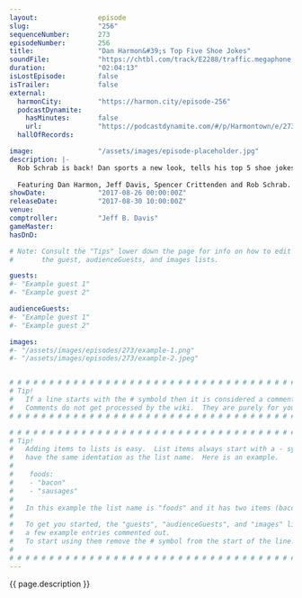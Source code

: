 ```yaml
---
layout:               episode
slug:                 "256"
sequenceNumber:       273
episodeNumber:        256
title:                "Dan Harmon&#39;s Top Five Shoe Jokes"
soundFile:            "https://chtbl.com/track/E2288/traffic.megaphone.fm/STA8483761964.mp3?updated=1596591092"
duration:             "02:04:13"
isLostEpisode:        false
isTrailer:            false
external:
  harmonCity:         "https://harmon.city/episode-256"
  podcastDynamite:
    hasMinutes:       false
    url:              "https://podcastdynamite.com/#/p/Harmontown/e/273/256"
  hallOfRecords:      

image:                "/assets/images/episode-placeholder.jpg"
description: |-
  Rob Schrab is back! Dan sports a new look, tells his top 5 shoe jokes, then takes the role playing team on a wild adventure.
  
  Featuring Dan Harmon, Jeff Davis, Spencer Crittenden and Rob Schrab.
showDate:             "2017-08-26 00:00:00Z"
releaseDate:          "2017-08-30 10:00:00Z"
venue:                
comptroller:          "Jeff B. Davis"
gameMaster:           
hasDnD:               

# Note: Consult the "Tips" lower down the page for info on how to edit
#       the guest, audienceGuests, and images lists.

guests:
#- "Example guest 1"
#- "Example guest 2"

audienceGuests:
#- "Example guest 1"
#- "Example guest 2"

images:
#- "/assets/images/episodes/273/example-1.png"
#- "/assets/images/episodes/273/example-2.jpeg"


# # # # # # # # # # # # # # # # # # # # # # # # # # # # # # # # # # # # # # # # # # # # #
# Tip!
#   If a line starts with the # symbold then it is considered a comment.
#   Comments do not get processed by the wiki.  They are purely for your information.
# # # # # # # # # # # # # # # # # # # # # # # # # # # # # # # # # # # # # # # # # # # # #

# # # # # # # # # # # # # # # # # # # # # # # # # # # # # # # # # # # # # # # # # # # # #
# Tip!
#   Adding items to lists is easy.  List items always start with a - symbol and have
#   have the same identation as the list name.  Here is an example.
#
#    foods:
#    - "bacon"
#    - "sausages"
#
#   In this example the list name is "foods" and it has two items (bacon, and sausages).
#
#   To get you started, the "guests", "audienceGuests", and "images" lists below have
#   a few example entries commented out.
#   To start using them remove the # symbol from the start of the line.
#
# # # # # # # # # # # # # # # # # # # # # # # # # # # # # # # # # # # # # # # # # # # # #
---
```


<!-- The episode description will be rendered here -->
{{ page.description }}

<!-- Add your content BELOW here -->
<!-- vvvvvvvvvvvvvvvvvvvvvvvvvvv -->




<!-- ^^^^^^^^^^^^^^^^^^^^^^^^^^^ -->
<!-- Add your content ABOVE here -->

<!-- The episode gallery will be rendered here -->